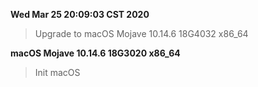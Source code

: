 **Wed Mar 25 20:09:03 CST 2020**

> Upgrade to macOS Mojave 10.14.6 18G4032 x86_64

**macOS Mojave 10.14.6 18G3020 x86_64**

> Init macOS

